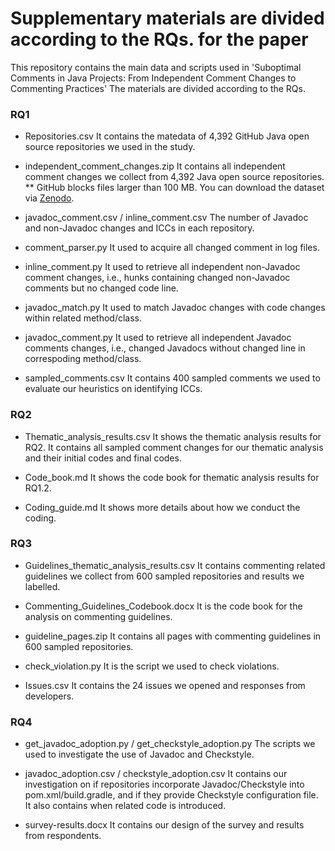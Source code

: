 # Supplementary materials are divided according to the RQs. for the paper
This repository contains the main data and scripts used in 'Suboptimal Comments in Java Projects: From Independent Comment Changes to Commenting Practices'
The materials are divided according to the RQs.


### RQ1

* Repositories.csv
It contains the matedata of 4,392 GitHub Java open source repositories we used in the study. 

* independent_comment_changes.zip
It contains all independent comment changes we collect from 4,392 Java open source repositories.
** GitHub blocks files larger than 100 MB. You can download the dataset via [Zenodo](https://zenodo.org/record/7360249). 

* javadoc_comment.csv / inline_comment.csv
The number of Javadoc and non-Javadoc changes and ICCs in each repository. 

* comment_parser.py
It used to acquire all changed comment in log files.

* inline_comment.py
It used to retrieve all independent non-Javadoc comment changes, i.e., hunks containing changed non-Javadoc comments but no changed code line.

* javadoc_match.py
It used to match Javadoc changes with code changes within related method/class.

* javadoc_comment.py
It used to retrieve all independent Javadoc comments changes, i.e., changed Javadocs without changed line in correspoding method/class.

* sampled_comments.csv
It contains 400 sampled comments we used to evaluate our heuristics on identifying ICCs.

### RQ2

* Thematic_analysis_results.csv
It shows the thematic analysis results for RQ2. It contains all sampled comment changes for our thematic analysis and their initial codes and final codes.

* Code_book.md
It shows the code book for thematic analysis results for RQ1.2.

* Coding_guide.md
It shows more details about how we conduct the coding. 



### RQ3

* Guidelines_thematic_analysis_results.csv
It contains commenting related guidelines we collect from 600 sampled repositories and results we labelled.

* Commenting_Guidelines_Codebook.docx
It is the code book for the analysis on commenting guidelines.

* guideline_pages.zip
It contains all pages with commenting guidelines in 600 sampled repositories.

* check_violation.py
It is the script we used to check violations.

* Issues.csv
It contains the 24 issues we opened and responses from developers.


### RQ4

* get_javadoc_adoption.py / get_checkstyle_adoption.py
The scripts we used to investigate the use of Javadoc and Checkstyle.

* javadoc_adoption.csv / checkstyle_adoption.csv
It contains our investigation on if repositories incorporate Javadoc/Checkstyle into pom.xml/build.gradle, and if they provide Checkstyle configuration file. It also contains when related code is introduced.

* survey-results.docx
It contains our design of the survey and results from respondents.